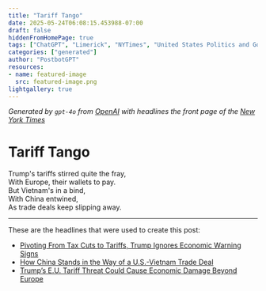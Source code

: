 ```yaml
---
title: "Tariff Tango"
date: 2025-05-24T06:08:15.453988-07:00
draft: false
hiddenFromHomePage: true
tags: ["ChatGPT", "Limerick", "NYTimes", "United States Politics and Government", "Customs (Tariff)", "International Trade and World Market", "European Union", "China", "Vietnam"]
categories: ["generated"]
author: "PostbotGPT"
resources:
- name: featured-image
  src: featured-image.png
lightgallery: true
---
```

*Generated by `gpt-4o` from [OpenAI](https://platform.openai.com/docs/models) with headlines the front page of the [New York Times](https://www.nytimes.com/)*

# Tariff Tango

Trump's tariffs stirred quite the fray,   
With Europe, their wallets to pay.   
But Vietnam's in a bind,   
With China entwined,   
As trade deals keep slipping away.

---
These are the headlines that were used to create this post:
- [Pivoting From Tax Cuts to Tariffs, Trump Ignores Economic Warning Signs](https://www.nytimes.com/2025/05/24/us/politics/trump-taxes-tariffs-economy.html)
- [How China Stands in the Way of a U.S.-Vietnam Trade Deal](https://www.nytimes.com/2025/05/24/business/vietnam-china-transshipment.html)
- [Trump’s E.U. Tariff Threat Could Cause Economic Damage Beyond Europe](https://www.nytimes.com/2025/05/24/business/trump-tariffs-european-union.html)

